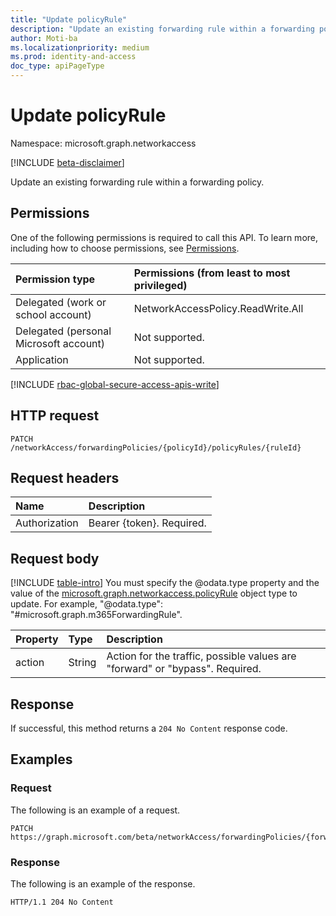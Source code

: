 ```yaml
---
title: "Update policyRule"
description: "Update an existing forwarding rule within a forwarding policy."
author: Moti-ba
ms.localizationpriority: medium
ms.prod: identity-and-access
doc_type: apiPageType
---
```


# Update policyRule
Namespace: microsoft.graph.networkaccess

[!INCLUDE [beta-disclaimer](../../includes/beta-disclaimer.md)]

Update an existing forwarding rule within a forwarding policy.

## Permissions
One of the following permissions is required to call this API. To learn more, including how to choose permissions, see [Permissions](/graph/permissions-reference).

|Permission type|Permissions (from least to most privileged)|
|:---|:---|
|Delegated (work or school account)|NetworkAccessPolicy.ReadWrite.All|
|Delegated (personal Microsoft account)|Not supported.|
|Application|Not supported.|

[!INCLUDE [rbac-global-secure-access-apis-write](../includes/rbac-for-apis/rbac-global-secure-access-apis-write.md)]

## HTTP request

<!-- {
  "blockType": "ignored"
}
-->
``` http
PATCH /networkAccess/forwardingPolicies/{policyId}/policyRules/{ruleId}
```

## Request headers
|Name|Description|
|:---|:---|
|Authorization|Bearer {token}. Required.|

## Request body
[!INCLUDE [table-intro](../../includes/update-property-table-intro.md)]
You must specify the @odata.type property and the value of the [microsoft.graph.networkaccess.policyRule](../resources/networkaccess-policyrule.md) object type to update. For example, "@odata.type": "#microsoft.graph.m365ForwardingRule".


|Property|Type|Description|
|:---|:---|:---|
|action|String|Action for the traffic, possible values are "forward" or "bypass". Required.|


## Response

If successful, this method returns a `204 No Content` response code.

## Examples

### Request
The following is an example of a request.
<!-- {
  "blockType": "request",
  "name": "update_policyrule"
}
-->
``` http
PATCH https://graph.microsoft.com/beta/networkAccess/forwardingPolicies/{forwardingPolicyId}/policyRules/{ruleId}
```


### Response
The following is an example of the response.
<!-- {
  "blockType": "response",
  "truncated": true
}
-->
``` http
HTTP/1.1 204 No Content
```


